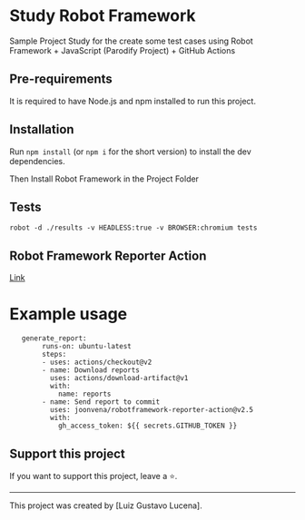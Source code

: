 # Study Robot Framework

Sample Project Study for the create some test cases using Robot Framework + JavaScript (Parodify Project) + GitHub Actions 

## Pre-requirements

It is required to have Node.js and npm installed to run this project.

## Installation

Run `npm install` (or `npm i` for the short version) to install the dev dependencies.

Then Install Robot Framework in the Project Folder

## Tests

```
robot -d ./results -v HEADLESS:true -v BROWSER:chromium tests
```
## Robot Framework Reporter Action
[Link](https://github.com/joonvena/robotframework-reporter-action?tab=readme-ov-file#example-usage)
# Example usage
```
   generate_report:
        runs-on: ubuntu-latest
        steps:
        - uses: actions/checkout@v2
        - name: Download reports
          uses: actions/download-artifact@v1
          with:
            name: reports
        - name: Send report to commit
          uses: joonvena/robotframework-reporter-action@v2.5
          with:
            gh_access_token: ${{ secrets.GITHUB_TOKEN }}
```

## Support this project

If you want to support this project, leave a ⭐.

___

This project was created by [Luiz Gustavo Lucena].
